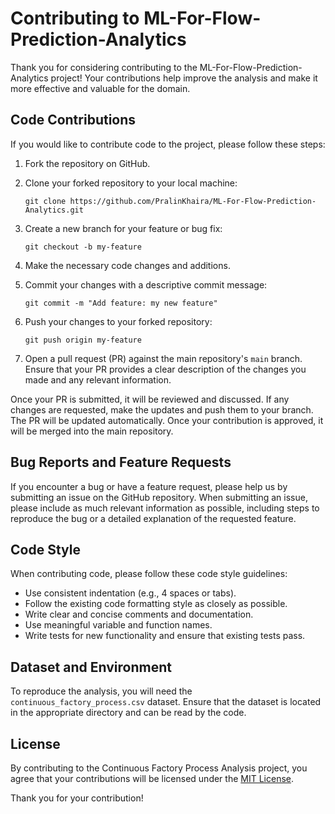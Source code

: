 # Contributing to ML-For-Flow-Prediction-Analytics

Thank you for considering contributing to the ML-For-Flow-Prediction-Analytics project! Your contributions help improve the analysis and make it more effective and valuable for the domain.

## Code Contributions

If you would like to contribute code to the project, please follow these steps:

1. Fork the repository on GitHub.

2. Clone your forked repository to your local machine:
   ```shell
   git clone https://github.com/PralinKhaira/ML-For-Flow-Prediction-Analytics.git
   ```

3. Create a new branch for your feature or bug fix:
   ```shell
   git checkout -b my-feature
   ```

4. Make the necessary code changes and additions.

5. Commit your changes with a descriptive commit message:
   ```shell
   git commit -m "Add feature: my new feature"
   ```

6. Push your changes to your forked repository:
   ```shell
   git push origin my-feature
   ```

7. Open a pull request (PR) against the main repository's `main` branch. Ensure that your PR provides a clear description of the changes you made and any relevant information.

Once your PR is submitted, it will be reviewed and discussed. If any changes are requested, make the updates and push them to your branch. The PR will be updated automatically. Once your contribution is approved, it will be merged into the main repository.

## Bug Reports and Feature Requests

If you encounter a bug or have a feature request, please help us by submitting an issue on the GitHub repository. When submitting an issue, please include as much relevant information as possible, including steps to reproduce the bug or a detailed explanation of the requested feature.

## Code Style

When contributing code, please follow these code style guidelines:

- Use consistent indentation (e.g., 4 spaces or tabs).
- Follow the existing code formatting style as closely as possible.
- Write clear and concise comments and documentation.
- Use meaningful variable and function names.
- Write tests for new functionality and ensure that existing tests pass.

## Dataset and Environment

To reproduce the analysis, you will need the `continuous_factory_process.csv` dataset. Ensure that the dataset is located in the appropriate directory and can be read by the code.

## License

By contributing to the Continuous Factory Process Analysis project, you agree that your contributions will be licensed under the [MIT License](LICENSE).

Thank you for your contribution!
